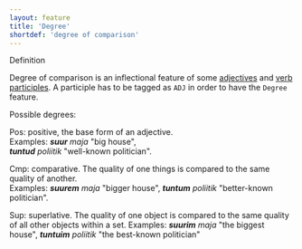```yaml
---
layout: feature
title: 'Degree'
shortdef: 'degree of comparison'
---
```

Definition

Degree of comparison is an inflectional feature of some [adjectives](ud/pos/ADJ) and [verb participles](ud/pos/VERB). A participle has to be tagged as <code>ADJ</code> in order to have the <code>Degree</code> feature.<br/>

Possible degrees:<br/>

Pos: positive, the base form of an adjective.<br/>
Examples: <i><b>suur</b> maja</i> "big house",<br/>
<i><b>tuntud</b> poliitik</i> "well-known politician".<br/>

Cmp: comparative. The quality of one things is compared to the same quality of another.<br/>
Examples: <i><b>suurem</b> maja</i> "bigger house",
<i><b>tuntum</b> poliitik</i> "better-known politician".<br/>


Sup: superlative. The quality of one object is compared to the same quality of all other objects within a set.
Examples: <i><b>suurim</b> maja</i> "the biggest house",
<i><b>tuntuim</b> poliitik</i> "the best-known politician"
<!-- Interlanguage links updated Út zář 29 20:43:01 CEST 2020 -->
